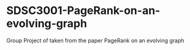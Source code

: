 # SDSC3001-PageRank-on-an-evolving-graph
Group Project of taken from the paper PageRank on an evolving graph
